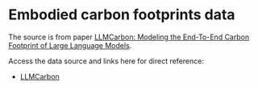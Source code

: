 # Embodied carbon footprints data
The source is from paper [LLMCarbon: Modeling the End-To-End Carbon Footprint of Large Language Models](https://ar5iv.labs.arxiv.org/html/2309.14393).
 
Access the data source and links here for direct reference:
- [LLMCarbon](https://github.com/SotaroKaneda/MLCarbon/blob/main/data/hardware.csv)

